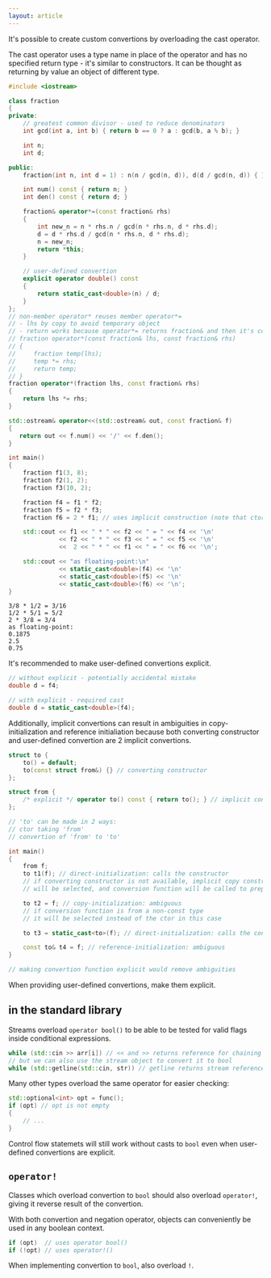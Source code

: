 ```yaml
---
layout: article
---
```


It's possible to create custom convertions by overloading the cast operator.

The cast operator uses a type name in place of the operator and has no specified return type - it's similar to constructors. It can be thought as returning by value an object of different type.

```c++
#include <iostream>

class fraction
{
private:
    // greatest common divisor - used to reduce denominators
    int gcd(int a, int b) { return b == 0 ? a : gcd(b, a % b); }

    int n;
    int d;

public:
    fraction(int n, int d = 1) : n(n / gcd(n, d)), d(d / gcd(n, d)) { }

    int num() const { return n; }
    int den() const { return d; }

    fraction& operator*=(const fraction& rhs)
    {
        int new_n = n * rhs.n / gcd(n * rhs.n, d * rhs.d);
        d = d * rhs.d / gcd(n * rhs.n, d * rhs.d);
        n = new_n;
        return *this;
    }

    // user-defined convertion
    explicit operator double() const
    {
        return static_cast<double>(n) / d;
    }
};
// non-member operator* reuses member operator*=
// - lhs by copy to avoid temporary object
// - return works because operator*= returns fraction& and then it's copied
// fraction operator*(const fraction& lhs, const fraction& rhs)
// {
//     fraction temp(lhs);
//     temp *= rhs;
//     return temp;
// }
fraction operator*(fraction lhs, const fraction& rhs)
{
    return lhs *= rhs;
}

std::ostream& operator<<(std::ostream& out, const fraction& f)
{
   return out << f.num() << '/' << f.den();
}

int main()
{
    fraction f1(3, 8);
    fraction f2(1, 2);
    fraction f3(10, 2);

    fraction f4 = f1 * f2;
    fraction f5 = f2 * f3;
    fraction f6 = 2 * f1; // uses implicit construction (note that ctor has default argument)

    std::cout << f1 << " * " << f2 << " = " << f4 << '\n'
              << f2 << " * " << f3 << " = " << f5 << '\n'
              <<  2 << " * " << f1 << " = " << f6 << '\n';

    std::cout << "as floating-point:\n"
              << static_cast<double>(f4) << '\n'
              << static_cast<double>(f5) << '\n'
              << static_cast<double>(f6) << '\n';
}
```

~~~
3/8 * 1/2 = 3/16
1/2 * 5/1 = 5/2
2 * 3/8 = 3/4
as floating-point:
0.1875
2.5
0.75
~~~

It's recommended to make user-defined convertions explicit.

```c++
// without explicit - potentially accidental mistake
double d = f4;

// with explicit - required cast
double d = static_cast<double>(f4);
```

Additionally, implicit convertions can result in ambiguities in copy-initialization and reference initialiation because both converting constructor and user-defined convertion are 2 implicit convertions.

```c++
struct to {
    to() = default;
    to(const struct from&) {} // converting constructor
};

struct from {
    /* explicit */ operator to() const { return to(); } // implicit conversion function
};

// 'to' can be made in 2 ways:
// ctor taking 'from'
// convertion of 'from' to 'to'

int main()
{
    from f;
    to t1(f); // direct-initialization: calls the constructor
    // if converting constructor is not available, implicit copy constructor
    // will be selected, and conversion function will be called to prepare its argument

    to t2 = f; // copy-initialization: ambiguous
    // if conversion function is from a non-const type
    // it will be selected instead of the ctor in this case

    to t3 = static_cast<to>(f); // direct-initialization: calls the constructor

    const to& t4 = f; // reference-initialization: ambiguous
}

// making convertion function explicit would remove ambiguities
```

<div class="note pro-tip">
When providing user-defined convertions, make them explicit.
</div>

## in the standard library

Streams overload `operator bool()` to be able to be tested for valid flags inside conditional expressions.

```c++
while (std::cin >> arr[i]) // << and >> returns reference for chaining
// but we can also use the stream object to convert it to bool
while (std::getline(std::cin, str)) // getline returns stream reference, then the stream is converted to bool
```

Many other types overload the same operator for easier checking:

```c++
std::optional<int> opt = func();
if (opt) // opt is not empty
{
    // ...
}
```

<div class="note info">

Control flow statemets will still work without casts to `bool` even when user-defined convertions are explicit.
</div>

## `operator!`

Classes which overload convertion to `bool` should also overload `operator!`, giving it reverse result of the convertion.

With both convertion and negation operator, objects can conveniently be used in any boolean context.

```c++
if (opt)  // uses operator bool()
if (!opt) // uses operator!()
```

<div class="note pro-tip">

When implementing convertion to `bool`, also overload `!`.
</div>
